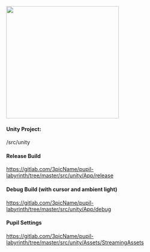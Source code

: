 <img src="https://preview.ibb.co/f7wSZG/maze.png" width="300" />

#### Unity Project:
/src/unity

#### Release Build
https://gitlab.com/3picName/pupil-labyrinth/tree/master/src/unity/App/release

#### Debug Build (with cursor and ambient light)
https://gitlab.com/3picName/pupil-labyrinth/tree/master/src/unity/App/debug

#### Pupil Settings
https://gitlab.com/3picName/pupil-labyrinth/tree/master/src/unity/Assets/StreamingAssets

